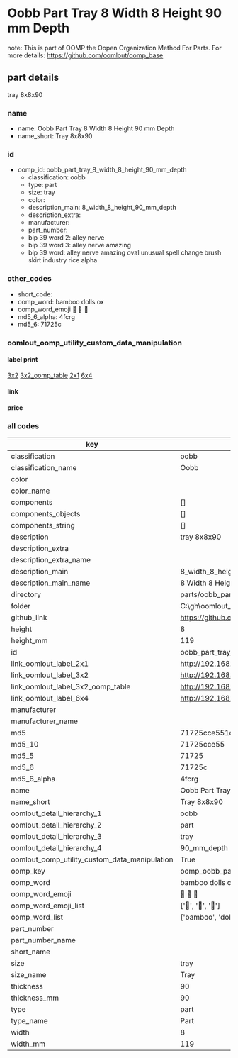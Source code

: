 # Oobb Part Tray 8 Width 8 Height 90 mm Depth  

note: This is part of OOMP the Oopen Organization Method For Parts. For more details: https://github.com/oomlout/oomp_base

##  part details
  



tray 8x8x90



### name
* name: Oobb Part Tray 8 Width 8 Height 90 mm Depth
* name_short: Tray 8x8x90 
### id
* oomp_id: oobb_part_tray_8_width_8_height_90_mm_depth
  * classification: oobb
  * type: part
  * size: tray
  * color: 
  * description_main: 8_width_8_height_90_mm_depth
  * description_extra: 
  * manufacturer: 
  * part_number: 
  * bip 39 word 2: alley nerve
  * bip 39 word 3: alley nerve amazing
  * bip 39 word: alley nerve amazing oval unusual spell change brush skirt industry rice alpha

### other_codes
* short_code: 
* oomp_word: bamboo dolls ox
* oomp_word_emoji :bamboo: :dolls: :ox:
* md5_6_alpha: 4fcrg
* md5_6: 71725c






### oomlout_oomp_utility_custom_data_manipulation
#### label print
[3x2](http://192.168.1.245:1112/?label=oomp%204fcrg)
[3x2_oomp_table](http://192.168.1.108:1112/?label=oomp%204fcrg)
[2x1](http://192.168.1.242:1112/?label=oomp%204fcrg)
[6x4](http://192.168.1.55:1112/?label=oomp%204fcrg)    

#### link

                              

#### price







### all codes 
| key | value |  
| --- | --- |  
| classification | oobb |  
| classification_name | Oobb |  
| color |  |  
| color_name |  |  
| components | [] |  
| components_objects | [] |  
| components_string | [] |  
| description | tray 8x8x90 |  
| description_extra |  |  
| description_extra_name |  |  
| description_main | 8_width_8_height_90_mm_depth |  
| description_main_name | 8 Width 8 Height 90 mm Depth |  
| directory | parts/oobb_part_tray_8_width_8_height_90_mm_depth |  
| folder | C:\gh\oomlout_oobb_version_4_generated_parts\parts\oobb_part_tray_8_width_8_height_90_mm_depth |  
| github_link | https://github.com/oomlout/oomlout_oomp_part_src/tree/main/parts/oobb_part_tray_8_width_8_height_90_mm_depth |  
| height | 8 |  
| height_mm | 119 |  
| id | oobb_part_tray_8_width_8_height_90_mm_depth |  
| link_oomlout_label_2x1 | http://192.168.1.242:1112/?label=oomp%204fcrg |  
| link_oomlout_label_3x2 | http://192.168.1.245:1112/?label=oomp%204fcrg |  
| link_oomlout_label_3x2_oomp_table | http://192.168.1.108:1112/?label=oomp%204fcrg |  
| link_oomlout_label_6x4 | http://192.168.1.55:1112/?label=oomp%204fcrg |  
| manufacturer |  |  
| manufacturer_name |  |  
| md5 | 71725cce551d24c744f729da0fa51834 |  
| md5_10 | 71725cce55 |  
| md5_5 | 71725 |  
| md5_6 | 71725c |  
| md5_6_alpha | 4fcrg |  
| name | Oobb Part Tray 8 Width 8 Height 90 mm Depth |  
| name_short | Tray 8x8x90  |  
| oomlout_detail_hierarchy_1 | oobb |  
| oomlout_detail_hierarchy_2 | part |  
| oomlout_detail_hierarchy_3 | tray |  
| oomlout_detail_hierarchy_4 | 90_mm_depth |  
| oomlout_oomp_utility_custom_data_manipulation | True |  
| oomp_key | oomp_oobb_part_tray_8_width_8_height_90_mm_depth |  
| oomp_word | bamboo dolls ox |  
| oomp_word_emoji | :bamboo: :dolls: :ox: |  
| oomp_word_emoji_list | [':bamboo:', ':dolls:', ':ox:'] |  
| oomp_word_list | ['bamboo', 'dolls', 'ox'] |  
| part_number |  |  
| part_number_name |  |  
| short_name |  |  
| size | tray |  
| size_name | Tray |  
| thickness | 90 |  
| thickness_mm | 90 |  
| type | part |  
| type_name | Part |  
| width | 8 |  
| width_mm | 119 |  
